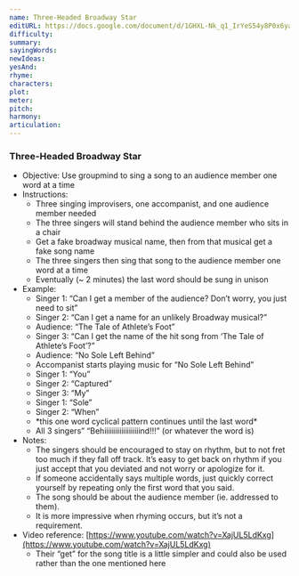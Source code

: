 ```yaml
---
name: Three-Headed Broadway Star
editURL: https://docs.google.com/document/d/1GHXL-Nk_q1_IrYeS54y8P0x6yaW8muIOD_aqovMhMfQ/edit
difficulty: 
summary: 
sayingWords: 
newIdeas: 
yesAnd: 
rhyme: 
characters: 
plot: 
meter: 
pitch: 
harmony: 
articulation: 
---
```


### Three-Headed Broadway Star

* Objective: Use groupmind to sing a song to an audience member one word at a time  
* Instructions:   
  * Three singing improvisers, one accompanist, and one audience member needed  
  * The three singers will stand behind the audience member who sits in a chair  
  * Get a fake broadway musical name, then from that musical get a fake song name  
  * The three singers then sing that song to the audience member one word at a time  
  * Eventually (\~ 2 minutes) the last word should be sung in unison  
* Example:  
  * Singer 1: “Can I get a member of the audience? Don’t worry, you just need to sit”  
  * Singer 2: “Can I get a name for an unlikely Broadway musical?”  
  * Audience: “The Tale of Athlete’s Foot”  
  * Singer 3: “Can I get the name of the hit song from ‘The Tale of Athlete’s Foot’?”  
  * Audience: “No Sole Left Behind”  
  * Accompanist starts playing music for “No Sole Left Behind”  
  * Singer 1: “You”  
  * Singer 2: “Captured”  
  * Singer 3: “My”  
  * Singer 1: “Sole”  
  * Singer 2: “When”  
  * \*this one word cyclical pattern continues until the last word\*  
  * All 3 singers” “Behiiiiiiiiiiiiiiiiiiind\!\!\!” (or whatever the word is)  
* Notes:  
  * The singers should be encouraged to stay on rhythm, but to not fret too much if they fall off track. It’s easy to get back on rhythm if you just accept that you deviated and not worry or apologize for it.  
  * If someone accidentally says multiple words, just quickly correct yourself by repeating only the first word that you said.  
  * The song should be about the audience member (ie. addressed to them).  
  * It is more impressive when rhyming occurs, but it’s not a requirement.  
* Video reference: [https://www.youtube.com/watch?v=XajUL5LdKxg](https://www.youtube.com/watch?v=XajUL5LdKxg)  
  * Their “get” for the song title is a little simpler and could also be used rather than the one mentioned here